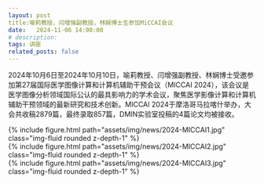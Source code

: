 ```yaml
---
layout: post
title:喻莉教授，闫增强副教授，林娴博士生参加MiCCAI会议
date:   2024-11-06 14:00:00
# description:
tags: 讲座
related_posts: false
---
```


2024年10月6日至2024年10月10日，喻莉教授、闫增强副教授、林娴博士受邀参加第27届国际医学图像计算和计算机辅助干预会议（MICCAI 2024），该会议是医学图像分析领域国际公认的最具影响力的学术会议，聚焦医学影像计算和计算机辅助干预领域的最新研究和技术创新。MICCAI 2024于摩洛哥马拉喀什举办，大会共收稿2879篇，最终录取857篇，DMIN实验室投稿的4篇论文均被接收。

<div class="row mt-3">
    <div class="col-sm mt-3 mt-md-0">
        {% include figure.html path="assets/img/news/2024-MICCAI1.jpg" class="img-fluid rounded z-depth-1" %}
    </div>
</div>

<div class="row mt-3">
    <div class="col-sm mt-3 mt-md-0">
        {% include figure.html path="assets/img/news/2024-MICCAI2.jpg" class="img-fluid rounded z-depth-1" %}
    </div>
</div>

<div class="row mt-3">
    <div class="col-sm mt-3 mt-md-0">
        {% include figure.html path="assets/img/news/2024-MICCAI3.jpg" class="img-fluid rounded z-depth-1" %}
    </div>
</div>
